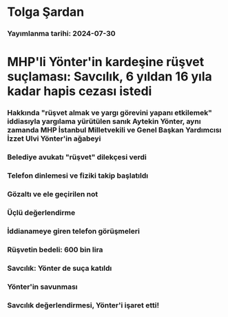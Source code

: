 # Tolga Şardan

### Yayımlanma tarihi: 2024-07-30

# MHP'li Yönter'in kardeşine rüşvet suçlaması: Savcılık, 6 yıldan 16 yıla kadar hapis cezası istedi


### Hakkında "rüşvet almak ve yargı görevini yapanı etkilemek" iddiasıyla yargılama yürütülen sanık Aytekin Yönter, aynı zamanda MHP İstanbul Milletvekili ve Genel Başkan Yardımcısı İzzet Ulvi Yönter'in ağabeyi


### Belediye avukatı "rüşvet" dilekçesi verdi


### Telefon dinlemesi ve fiziki takip başlatıldı


### Gözaltı ve ele geçirilen not


### Üçlü değerlendirme


### İddianameye giren telefon görüşmeleri


### Rüşvetin bedeli: 600 bin lira


### Savcılık: Yönter de suça katıldı


### Yönter'in savunması


### Savcılık değerlendirmesi, Yönter'i işaret etti!

